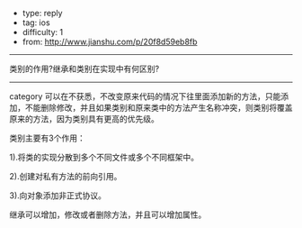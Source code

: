 - type: reply
- tag: ios
- difficulty:  1
- from: http://www.jianshu.com/p/20f8d59eb8fb

--------

类别的作用?继承和类别在实现中有何区别?

---------

category 可以在不获悉，不改变原来代码的情况下往里面添加新的方法，只能添加，不能删除修改，并且如果类别和原来类中的方法产生名称冲突，则类别将覆盖原来的方法，因为类别具有更高的优先级。

类别主要有3个作用：

1).将类的实现分散到多个不同文件或多个不同框架中。

2).创建对私有方法的前向引用。

3).向对象添加非正式协议。

继承可以增加，修改或者删除方法，并且可以增加属性。
